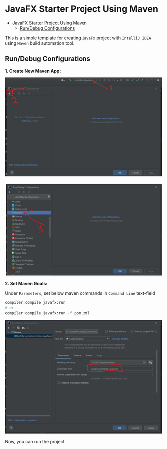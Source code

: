 # JavaFX Starter Project Using Maven

- [JavaFX Starter Project Using Maven](#javafx-starter-project-using-maven)
	- [Run/Debug Configurations](#rundebug-configurations)

This is a simple template for creating `JavaFx` project with `IntelliJ IDEA` using `Maven`  build automation tool.

## Run/Debug Configurations

**1. Create New Maven App:**

![img1](https://raw.githubusercontent.com/dev-SR/node-cli/main/img/maven-1.jpg)

![img2](https://raw.githubusercontent.com/dev-SR/node-cli/main/img/maven-2.jpg)

**2. Set Maven Goals:**

Under `Parameters`, set below maven commands in `Command Line` text-field

```bash
compiler:compile javafx:run
# or
compiler:compile javafx:run -f pom.xml
```

![img3](https://raw.githubusercontent.com/dev-SR/node-cli/main/img/maven-3.jpg)

Now, you can run the project
